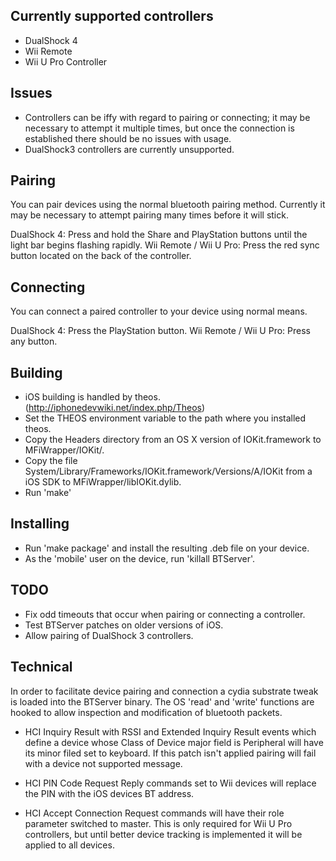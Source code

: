 ## Currently supported controllers
* DualShock 4
* Wii Remote
* Wii U Pro Controller

## Issues
* Controllers can be iffy with regard to pairing or connecting; it may be necessary to attempt it multiple times, but once the connection is established there should be no issues with usage.
* DualShock3 controllers are currently unsupported.

## Pairing
You can pair devices using the normal bluetooth pairing method. Currently it may be necessary to attempt pairing many times before it will stick.

DualShock 4: Press and hold the Share and PlayStation buttons until the light bar begins flashing rapidly.
Wii Remote / Wii U Pro: Press the red sync button located on the back of the controller.

## Connecting
You can connect a paired controller to your device using normal means.

DualShock 4: Press the PlayStation button.
Wii Remote / Wii U Pro: Press any button.

## Building
* iOS building is handled by theos. (http://iphonedevwiki.net/index.php/Theos)
* Set the THEOS environment variable to the path where you installed theos.
* Copy the Headers directory from an OS X version of IOKit.framework to MFiWrapper/IOKit/.
* Copy the file System/Library/Frameworks/IOKit.framework/Versions/A/IOKit from a iOS SDK to MFiWrapper/libIOKit.dylib.
* Run 'make'

## Installing
* Run 'make package' and install the resulting .deb file on your device.
* As the 'mobile' user on the device, run 'killall BTServer'.

## TODO
* Fix odd timeouts that occur when pairing or connecting a controller.
* Test BTServer patches on older versions of iOS.
* Allow pairing of DualShock 3 controllers.

## Technical
In order to facilitate device pairing and connection a cydia substrate tweak is loaded into the BTServer binary. The OS 'read' and 'write' functions are hooked to allow inspection and modification of bluetooth packets.

* HCI Inquiry Result with RSSI and Extended Inquiry Result events which define a device whose Class of Device major field is Peripheral will have its minor filed set to keyboard. If this patch isn't applied pairing will fail with a device not supported message.

* HCI PIN Code Request Reply commands set to Wii devices will replace the PIN with the iOS devices BT address.

* HCI Accept Connection Request commands will have their role parameter switched to master. This is only required for Wii U Pro controllers, but until better device tracking is implemented it will be applied to all devices.
